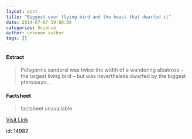 ```yaml
---
layout: post
title: "Biggest ever flying bird and the beast that dwarfed it"
date: 2014-07-07 19:00:00
categories: Science
author: unknown author
tags: []
---
```



#### Extract
>Pelagornis sandersi was twice the width of a wandering albatross &ndash; the largest living bird &ndash; but was nevertheless dwarfed by the biggest pterosaurs...

#### Factsheet
>factsheet unavailable

[Visit Link](http://feeds.newscientist.com/c/749/f/10897/s/3c42466c/sc/4/l/0L0Snewscientist0N0Carticle0Cdn258560Ebiggest0Eever0Eflying0Ebird0Eand0Ethe0Ebeast0Ethat0Edwarfed0Eit0Bhtml0Dcmpid0FRSS0QNSNS0Q20A120EGLOBAL0Qonline0Enews/story01.htm)

id:   14982


